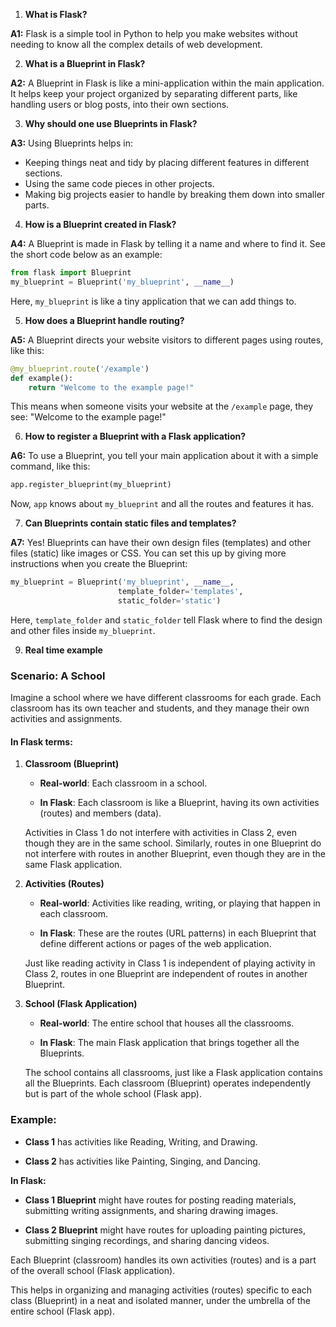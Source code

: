 1. **What is Flask?**

**A1:** Flask is a simple tool in Python to help you make websites without needing to know all the complex details of web development.

2. **What is a Blueprint in Flask?**

**A2:** A Blueprint in Flask is like a mini-application within the main application. It helps keep your project organized by separating different parts, like handling users or blog posts, into their own sections.

3. **Why should one use Blueprints in Flask?**

**A3:** Using Blueprints helps in:
- Keeping things neat and tidy by placing different features in different sections.
- Using the same code pieces in other projects.
- Making big projects easier to handle by breaking them down into smaller parts.

4. **How is a Blueprint created in Flask?**

**A4:** A Blueprint is made in Flask by telling it a name and where to find it. See the short code below as an example:
```python
from flask import Blueprint
my_blueprint = Blueprint('my_blueprint', __name__)
```
Here, `my_blueprint` is like a tiny application that we can add things to.

5. **How does a Blueprint handle routing?**

**A5:** A Blueprint directs your website visitors to different pages using routes, like this:
```python
@my_blueprint.route('/example')
def example():
    return "Welcome to the example page!"
```
This means when someone visits your website at the `/example` page, they see: "Welcome to the example page!"

6. **How to register a Blueprint with a Flask application?**

**A6:** To use a Blueprint, you tell your main application about it with a simple command, like this:
```python
app.register_blueprint(my_blueprint)
```
Now, `app` knows about `my_blueprint` and all the routes and features it has.

7. **Can Blueprints contain static files and templates?**

**A7:** Yes! Blueprints can have their own design files (templates) and other files (static) like images or CSS. You can set this up by giving more instructions when you create the Blueprint:
```python
my_blueprint = Blueprint('my_blueprint', __name__, 
                        template_folder='templates', 
                        static_folder='static')
```
Here, `template_folder` and `static_folder` tell Flask where to find the design and other files inside `my_blueprint`.

9. **Real time example**

### Scenario: A School

Imagine a school where we have different classrooms for each grade. Each classroom has its own teacher and students, and they manage their own activities and assignments.

#### In Flask terms:

1. **Classroom (Blueprint)**

   - **Real-world**: Each classroom in a school.
   
   - **In Flask**: Each classroom is like a Blueprint, having its own activities (routes) and members (data).

   Activities in Class 1 do not interfere with activities in Class 2, even though they are in the same school. Similarly, routes in one Blueprint do not interfere with routes in another Blueprint, even though they are in the same Flask application.

2. **Activities (Routes)**

   - **Real-world**: Activities like reading, writing, or playing that happen in each classroom.
   
   - **In Flask**: These are the routes (URL patterns) in each Blueprint that define different actions or pages of the web application.

   Just like reading activity in Class 1 is independent of playing activity in Class 2, routes in one Blueprint are independent of routes in another Blueprint.

3. **School (Flask Application)**

   - **Real-world**: The entire school that houses all the classrooms.
   
   - **In Flask**: The main Flask application that brings together all the Blueprints.

   The school contains all classrooms, just like a Flask application contains all the Blueprints. Each classroom (Blueprint) operates independently but is part of the whole school (Flask app).

### Example:

- **Class 1** has activities like Reading, Writing, and Drawing.
  
- **Class 2** has activities like Painting, Singing, and Dancing.

**In Flask:**

- **Class 1 Blueprint** might have routes for posting reading materials, submitting writing assignments, and sharing drawing images.

- **Class 2 Blueprint** might have routes for uploading painting pictures, submitting singing recordings, and sharing dancing videos.

Each Blueprint (classroom) handles its own activities (routes) and is a part of the overall school (Flask application).

This helps in organizing and managing activities (routes) specific to each class (Blueprint) in a neat and isolated manner, under the umbrella of the entire school (Flask app).